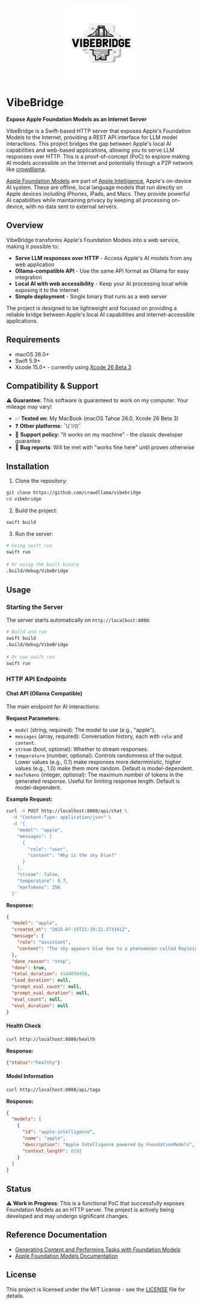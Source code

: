 <div align="center">
  <img src="logo.png" alt="VibeBridge Logo" width="200"/>
</div>

# VibeBridge

**Expose Apple Foundation Models as an Internet Server**

VibeBridge is a Swift-based HTTP server that exposes Apple's Foundation Models to the Internet, providing a REST API interface for LLM model interactions. This project bridges the gap between Apple's local AI capabilities and web-based applications, allowing you to serve LLM responses over HTTP. This is a proof-of-concept (PoC) to explore making AI models accessible on the Internet and potentially through a P2P network like [crowdllama](https://github.com/crowdllama/crowdllama).

[Apple Foundation Models](https://developer.apple.com/documentation/foundationmodels) are part of [Apple Intelligence](https://www.apple.com/apple-intelligence/), Apple's on-device AI system. These are offline, local language models that run directly on Apple devices including iPhones, iPads, and Macs. They provide powerful AI capabilities while maintaining privacy by keeping all processing on-device, with no data sent to external servers.

## Overview

VibeBridge transforms Apple's Foundation Models into a web service, making it possible to:
- **Serve LLM responses over HTTP** - Access Apple's AI models from any web application
- **Ollama-compatible API** - Use the same API format as Ollama for easy integration
- **Local AI with web accessibility** - Keep your AI processing local while exposing it to the internet
- **Simple deployment** - Single binary that runs as a web server

The project is designed to be lightweight and focused on providing a reliable bridge between Apple's local AI capabilities and internet-accessible applications.

## Requirements

- macOS 26.0+
- Swift 5.9+
- Xcode 15.0+ - currently using [Xcode 26 Beta 3](https://developer.apple.com/documentation/xcode-release-notes/xcode-26-release-notes)

## Compatibility & Support

⚠️ **Guarantee**: This software is guaranteed to work on my computer. Your mileage may vary! 

- ✅ **Tested on**: My MacBook (macOS Tahoe 26.0, Xcode 26 Beta 3)
- ❓ **Other platforms**: ¯\\_(ツ)_/¯
- 🎯 **Support policy**: "It works on my machine" - the classic developer guarantee
- 🐛 **Bug reports**: Will be met with "works fine here" until proven otherwise

## Installation

1. Clone the repository:
```bash
git clone https://github.com/crowdllama/vibebridge
cd vibebridge
```

2. Build the project:
```bash
swift build
```

3. Run the server:
```bash
# Using swift run
swift run

# Or using the built binary
.build/debug/VibeBridge
```

## Usage

### Starting the Server

The server starts automatically on `http://localhost:8080`:

```bash
# Build and run
swift build
.build/debug/VibeBridge

# Or use swift run
swift run
```

### HTTP API Endpoints

#### Chat API (Ollama Compatible)

The main endpoint for AI interactions:

**Request Parameters:**
- `model` (string, required): The model to use (e.g., "apple").
- `messages` (array, required): Conversation history, each with `role` and `content`.
- `stream` (bool, optional): Whether to stream responses.
- `temperature` (number, optional): Controls randomness of the output. Lower values (e.g., 0.1) make responses more deterministic, higher values (e.g., 1.0) make them more random. Default is model-dependent.
- `maxTokens` (integer, optional): The maximum number of tokens in the generated response. Useful for limiting response length. Default is model-dependent.

**Example Request:**
```bash
curl -X POST http://localhost:8080/api/chat \
  -H "Content-Type: application/json" \
  -d '{
    "model": "apple",
    "messages": [
      {
        "role": "user",
        "content": "Why is the sky blue?"
      }
    ],
    "stream": false,
    "temperature": 0.7,
    "maxTokens": 256
  }'
```

**Response:**
```json
{
  "model": "apple",
  "created_at": "2025-07-15T21:19:22.573141Z",
  "message": {
    "role": "assistant",
    "content": "The sky appears blue due to a phenomenon called Rayleigh scattering..."
  },
  "done_reason": "stop",
  "done": true,
  "total_duration": 4144050458,
  "load_duration": null,
  "prompt_eval_count": null,
  "prompt_eval_duration": null,
  "eval_count": null,
  "eval_duration": null
}
```

#### Health Check

```bash
curl http://localhost:8080/health
```

**Response:**
```json
{"status":"healthy"}
```

#### Model Information

```bash
curl http://localhost:8080/api/tags
```

**Response:**
```json
{
  "models": [
    {
      "id": "apple-intelligence",
      "name": "apple",
      "description": "Apple Intelligence powered by FoundationModels",
      "context_length": 8192
    }
  ]
}
```

## Status

⚠️ **Work in Progress**: This is a functional PoC that successfully exposes Foundation Models as an HTTP server. The project is actively being developed and may undergo significant changes.

## Reference Documentation

- [Generating Content and Performing Tasks with Foundation Models](https://developer.apple.com/documentation/foundationmodels/generating-content-and-performing-tasks-with-foundation-models)
- [Apple Foundation Models Documentation](https://developer.apple.com/documentation/foundationmodels)

## License

This project is licensed under the MIT License - see the [LICENSE](LICENSE) file for details.

